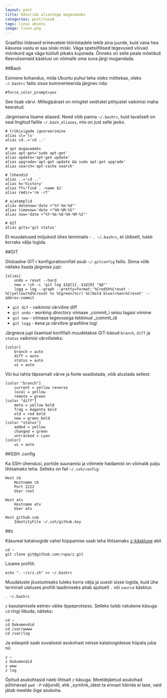 ```yaml
---
layout: post
title: Käsurida aliastega mugavamaks
categories: postitused
tags: linux ubuntu
image: linux.png
---
```

Graafilisi liideseid erinevatele tööriistadele tekib aina juurde, kuid vana hea käsurea vastu ei saa siiski miski. Väga spetsiifilised tegevused võivad mõnikord aga väga tüütult pikaks kujuneda. Õnneks on selle peale mõeldud. Keerulisemaid käsklusi on võimalik oma suva järgi mugandada.


##Bash

Esimene kohandus, mida Ubuntu puhul teha oleks mõttekas, oleks `~/.bashrc` failis sisse kommenteerida järgnev rida:

    #force_color_prompt=yes

See lisab värvi. Millegipärast on mingitel veidratel põhjustel vaikimisi maha keeratud.

Järgmisena lisame aliased. Need võib panna `~/.bashrc`, kuid tavaliselt on seal lingitud failile `~/.bash_aliases`, mis on just selle jaoks.

    # trükivigade ignoreerimine
    alias sl='ls'
    alias cd..='cd ..'

    # apt mugavamaks
    alias apt-get='sudo apt-get'
    alias update='apt-get update'
    alias upgrade='apt-get update && sudo apt-get upgrade'
    alias search='apt-cache search'

    # lühendid
    alias ..='cd ..'
    alias h='history'
    alias ff='find . -name $1'
    alias rmdir='rm -rf'

    # ajatemplid
    alias datenow='date +"%Y-%m-%d"'
    alias timenow='date +"%H-%M-%S"'
    alias now='date +"%Y-%m-%d-%H-%M-%S"'

    # GIT
    alias gits='git status'

Et muudatused mõjuksid ühes terminalis - `. ~/.bashrc`, et üldiselt, tuleb korraks välja logida.


##GIT

Globaalne GIT-i konfiguratioonifail asub `~/.gitconfig` failis. Sinna võib näiteks lisada järgmise jupi:

    [alias]
        undo = reset --hard
        new = !sh -c 'git log $1@{1}..$1@{0} "$@"'
        logg = log --graph --pretty=format:'%Cred%h%Creset -%C(yellow)%d%Creset %s %Cgreen(%cr) %C(bold blue)<%an>%Creset' --abbrev-commit

* `git dif` - vaikimisi värviline diff
* `git undo` - _working directory_ viimase _commit_i seisu tagasi viimine
* `git new` - viimase tegevusega tekkinud _commit_id
* `git logg` - kena ja värviline graafiline logi

Järgneva jupi lisamisel konfifaili muudetakse GIT-käsud `branch`, `diff` ja `status` vaikimisi värvilisteks:

    [color]
        branch = auto
        diff = auto
        status = auto
	    ui = auto

Või kui tahta täpsemalt värve ja fonte seadistada, võib alustada sellest:

    [color "branch"]
        current = yellow reverse
        local = yellow
        remote = green
    [color "diff"]
        meta = yellow bold
        frag = magenta bold
        old = red bold
        new = green bold
    [color "status"]
        added = yellow
        changed = green
        untracked = cyan
    [color]
	    ui = auto


##SSH .config

Ka SSH-ühendusi, portide suunamisi ja võtmete haldamist on võimalik palju lihtsamaks teha. Selleks on fail `~/.ssh/config`:

    Host cb
        Hostname cb
        Port 2222
        User root

    Host atv
        Hostname atv
        User atv

    Host github.com
        IdentityFile ~/.ssh/github.key


##z

Käsureal kataloogide vahel hüppamise saab teha lihtsamaks [z-käskluse](https://github.com/rupa/z) abil.

    cd ~
    git clone git@github.com:rupa/z.git

Lisame profiili:

    echo ". ~/z/z.sh" >> ~/.bashrc

Muudatuste jõustumiseks tuleks korra välja ja uuesti sisse logida, kuid ühe terminali ulatuses profiili laadimiseks aitab ajutiselt `.` või `source` käsklus:

    . ~/.bashrc

`z` kasutamisele eelnev väike õppeprotsess. Selleks tuleb natukene käsuga `cd` ringi liikuda, näiteks:

    cd ~
    cd Dokumendid
    cd /var/wwww
    cd /var/log

Ja edaspidi saab suvalisest asukohast neisse kataloogidesse hüpata juba nii:

    z ~
    z Dokumendid
    z www
    z log

Õpitud asukohtasid näeb lihtsalt `z` käsuga. Meeldejäetud asukohad põhinevad `pwd -P` väljundil, ehk _symlink_idest ta ennast häirida ei lase, vaid jätab meelde õige asukoha.


